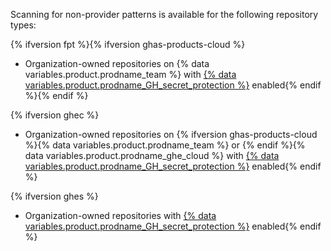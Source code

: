 Scanning for non-provider patterns is available for the following repository types:

{% ifversion fpt %}{% ifversion ghas-products-cloud %}
* Organization-owned repositories on {% data variables.product.prodname_team %} with [{% data variables.product.prodname_GH_secret_protection %}](/get-started/learning-about-github/about-github-advanced-security) enabled{% endif %}{% endif %}

{% ifversion ghec %}
* Organization-owned repositories on {% ifversion ghas-products-cloud %}{% data variables.product.prodname_team %} or {% endif %}{% data variables.product.prodname_ghe_cloud %} with [{% data variables.product.prodname_GH_secret_protection %}](/get-started/learning-about-github/about-github-advanced-security) enabled{% endif %}

{% ifversion ghes %}
* Organization-owned repositories with [{% data variables.product.prodname_GH_secret_protection %}](/get-started/learning-about-github/about-github-advanced-security) enabled{% endif %}
